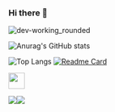 ### Hi there 👋

![dev-working_rounded](https://user-images.githubusercontent.com/75490736/141855530-3a345914-b915-4533-88f5-be0189ce2969.gif)

![Anurag's GitHub stats](https://github-readme-stats.vercel.app/api?username=Smtrbci&show_icons=true&theme=tokyonight)

![Top Langs](https://github-readme-stats.vercel.app/api/top-langs/?username=Smtrbci&layout=compact&theme=tokyonight)
[![Readme Card](https://github-readme-stats.vercel.app/api/pin/?username=Smtrbci&repo=Python-Project&theme=tokyonight)](https://github.com/Smtrbci/Python-Project)

<img height="32" width="32" src="https://unpkg.com/simple-icons@v5/icons/python.svg"/>


<img src="https://img.shields.io/twitter/follow/smtrbci?color=%231DA1F2&style=for-the-badge"/><img src="https://img.shields.io/website?color=%2300D564&style=for-the-badge&up_message=Capslock&url=https%3A%2F%2Fcapslockweb.com%2F"/>


